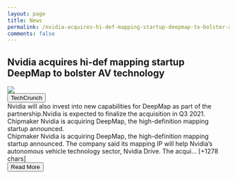 ```yaml
---
layout: page
title: News
permalink: /nvidia-acquires-hi-def-mapping-startup-deepmap-to-bolster-av-technology
comments: false
---
```


<div class="row">
<div class="col-12">
<h2>Nvidia acquires hi-def mapping startup DeepMap to bolster AV technology</h2>
</div>
</div>
<div class="row">
<div class="col-12">
<img src="https://techcrunch.com/wp-content/uploads/2021/06/Screen-Shot-2021-06-10-at-2.54.41-PM.png?w=731">
</div>
</div>
<div class="row">
<div class="col-12 mt-2">
<button type="button" class="btn btn-outline-info">TechCrunch</button>
</div>
</div>
<div class="row">
<div class="col-12">
<div>Nvidia will also invest into new capabilities for DeepMap as part of the partnership.Nvidia is expected to finalize the acquisition in Q3 2021. Chipmaker Nvidia is acquiring DeepMap, the high-definition mapping startup announced.</div>
</div>
</div>
<div class="row">
<div class="col-12">
<div>Chipmaker Nvidia is acquiring DeepMap, the high-definition mapping startup announced. The company said its mapping IP will help Nvidia’s autonomous vehicle technology sector, Nvidia Drive.
The acqui… [+1278 chars]</div>
</div>
</div>
<div class="row">
<div class="col-12 text-center">
<a href="http://techcrunch.com/2021/06/10/nvidia-acquires-hi-def-mapping-startup-deepmap-to-bolster-av-technology/">
<button type="button" class="btn btn-info">Read More</button>
</a>
</div>
</div>
